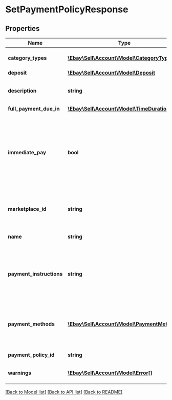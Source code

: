 # SetPaymentPolicyResponse

## Properties
Name | Type | Description | Notes
------------ | ------------- | ------------- | -------------
**category_types** | [**\Ebay\Sell\Account\Model\CategoryType[]**](CategoryType.md) | This container indicates whether the payment business policy applies to motor vehicle listings, or if it applies to non-motor vehicle listings. | [optional] 
**deposit** | [**\Ebay\Sell\Account\Model\Deposit**](Deposit.md) |  | [optional] 
**description** | **string** | A seller-defined description of the payment business policy. This description is only for the seller&#x27;s use, and is not exposed on any eBay pages. This field is returned if set for the policy. &lt;br&gt;&lt;br&gt;&lt;b&gt;Max length&lt;/b&gt;: 250 | [optional] 
**full_payment_due_in** | [**\Ebay\Sell\Account\Model\TimeDuration**](TimeDuration.md) |  | [optional] 
**immediate_pay** | **bool** | The value returned in this field will reflect the value set by the seller in the &lt;b&gt;immediatePay&lt;/b&gt; request field. A value of &lt;code&gt;true&lt;/code&gt; indicates that immediate payment is required from the buyer for: &lt;ul&gt;&lt;li&gt;A fixed-price item&lt;/li&gt;&lt;li&gt;An auction item where the buyer is using the &#x27;Buy it Now&#x27; option&lt;/li&gt;&lt;li&gt;A deposit for a motor vehicle listing&lt;/li&gt;&lt;/ul&gt;&lt;br&gt;It is possible for the seller to set this field as &lt;code&gt;true&lt;/code&gt; in the payment business policy, but it will not apply in some scenarios. For example, immediate payment is not applicable for auction listings that have a winning bidder, for buyer purchases that involve the Best Offer feature, or for transactions that happen offline between the buyer and seller. | [optional] 
**marketplace_id** | **string** | The ID of the eBay marketplace to which this payment business policy applies. For implementation help, refer to &lt;a href&#x3D;&#x27;https://developer.ebay.com/api-docs/sell/account/types/ba:MarketplaceIdEnum&#x27;&gt;eBay API documentation&lt;/a&gt; | [optional] 
**name** | **string** | A seller-defined name for this payment business policy. Names must be unique for policies assigned to the same marketplace.&lt;br&gt;&lt;br&gt;&lt;b&gt;Max length:&lt;/b&gt; 64 | [optional] 
**payment_instructions** | **string** | &lt;p class&#x3D;\&quot;tablenote\&quot;&gt;&lt;b&gt;Note:&lt;/b&gt; NO LONGER SUPPORTED. Although this field may be returned for some older payment business policies, payment instructions are no longer supported by payment business policies. If this field is returned, it can be ignored and these payment instructions will not appear in any listings that use the corresponding business policy.&lt;/p&gt;A free-form string field that allows sellers to add detailed payment instructions to their listings. | [optional] 
**payment_methods** | [**\Ebay\Sell\Account\Model\PaymentMethod[]**](PaymentMethod.md) | This array shows the available payment methods that the seller has set for the payment business policy.&lt;br&gt;&lt;br&gt;Sellers do not have to specify any electronic payment methods for listings, so this array will often be returned empty unless the payment business policy is intended for motor vehicle listings or other items in categories where offline payments are required or supported. | [optional] 
**payment_policy_id** | **string** | A unique eBay-assigned ID for a payment business policy. This ID is generated when the policy is created. | [optional] 
**warnings** | [**\Ebay\Sell\Account\Model\Error[]**](Error.md) | An array of one or more errors or warnings that were generated during the processing of the request. If there were no issues with the request, this array will return empty. | [optional] 

[[Back to Model list]](../../README.md#documentation-for-models) [[Back to API list]](../../README.md#documentation-for-api-endpoints) [[Back to README]](../../README.md)

